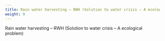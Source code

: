 ```yaml
---
title: Rain water harvesting – RWH (Solution to water crisis – A ecological problem)
weight: 9
---
```


Rain water harvesting – RWH (Solution to water crisis – A ecological problem)